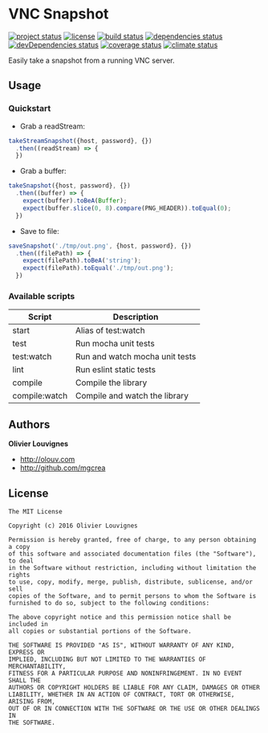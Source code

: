 # VNC Snapshot

[![project status](https://img.shields.io/badge/status-stable-green.svg?style=flat)](https://github.com/mgcrea/node-vnc-snapshot) [![license](https://img.shields.io/github/license/mgcrea/node-vnc-snapshot.svg?style=flat)](https://tldrlegal.com/license/mit-license) [![build status](http://img.shields.io/travis/mgcrea/node-vnc-snapshot/master.svg?style=flat)](http://travis-ci.org/mgcrea/node-vnc-snapshot) [![dependencies status](https://img.shields.io/david/mgcrea/node-vnc-snapshot.svg?style=flat)](https://david-dm.org/mgcrea/node-vnc-snapshot) [![devDependencies status](https://img.shields.io/david/dev/mgcrea/node-vnc-snapshot.svg?style=flat)](https://david-dm.org/mgcrea/node-vnc-snapshot#info=devDependencies) [![coverage status](http://img.shields.io/codeclimate/coverage/github/mgcrea/node-vnc-snapshot.svg?style=flat)](https://codeclimate.com/github/mgcrea/node-vnc-snapshot) [![climate status](https://img.shields.io/codeclimate/github/mgcrea/node-vnc-snapshot.svg?style=flat)](https://codeclimate.com/github/mgcrea/node-vnc-snapshot)

Easily take a snapshot from a running VNC server.

## Usage

### Quickstart

- Grab a readStream:

```js
takeStreamSnapshot({host, password}, {})
  .then((readStream) => {
  })
```

- Grab a buffer:

```js
takeSnapshot({host, password}, {})
  .then((buffer) => {
    expect(buffer).toBeA(Buffer);
    expect(buffer.slice(0, 8).compare(PNG_HEADER)).toEqual(0);
  })
```

- Save to file:

```js
saveSnapshot('./tmp/out.png', {host, password}, {})
  .then((filePath) => {
    expect(filePath).toBeA('string');
    expect(filePath).toEqual('./tmp/out.png');
  })
```

### Available scripts

| **Script** | **Description** |
|----------|-------|
| start | Alias of test:watch |
| test | Run mocha unit tests |
| test:watch | Run and watch mocha unit tests |
| lint | Run eslint static tests |
| compile | Compile the library |
| compile:watch | Compile and watch the library |


## Authors

**Olivier Louvignes**

+ http://olouv.com
+ http://github.com/mgcrea


## License

```
The MIT License

Copyright (c) 2016 Olivier Louvignes

Permission is hereby granted, free of charge, to any person obtaining a copy
of this software and associated documentation files (the "Software"), to deal
in the Software without restriction, including without limitation the rights
to use, copy, modify, merge, publish, distribute, sublicense, and/or sell
copies of the Software, and to permit persons to whom the Software is
furnished to do so, subject to the following conditions:

The above copyright notice and this permission notice shall be included in
all copies or substantial portions of the Software.

THE SOFTWARE IS PROVIDED "AS IS", WITHOUT WARRANTY OF ANY KIND, EXPRESS OR
IMPLIED, INCLUDING BUT NOT LIMITED TO THE WARRANTIES OF MERCHANTABILITY,
FITNESS FOR A PARTICULAR PURPOSE AND NONINFRINGEMENT. IN NO EVENT SHALL THE
AUTHORS OR COPYRIGHT HOLDERS BE LIABLE FOR ANY CLAIM, DAMAGES OR OTHER
LIABILITY, WHETHER IN AN ACTION OF CONTRACT, TORT OR OTHERWISE, ARISING FROM,
OUT OF OR IN CONNECTION WITH THE SOFTWARE OR THE USE OR OTHER DEALINGS IN
THE SOFTWARE.
```
